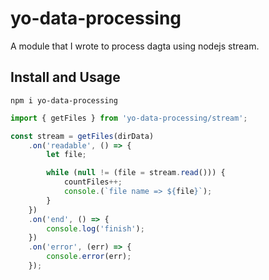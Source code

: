 ﻿# yo-data-processing

A module that I wrote to process dagta using nodejs stream.

## Install and Usage

```shell
npm i yo-data-processing
```

```ts
import { getFiles } from 'yo-data-processing/stream';

const stream = getFiles(dirData)
    .on('readable', () => {
        let file;

        while (null != (file = stream.read())) {
            countFiles++;
            console.(`file name => ${file}`);
        }
    })
    .on('end', () => {
        console.log('finish');
    })
    .on('error', (err) => {
        console.error(err);
    });
```

